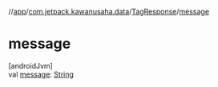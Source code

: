 //[app](../../../index.md)/[com.jetpack.kawanusaha.data](../index.md)/[TagResponse](index.md)/[message](message.md)

# message

[androidJvm]\
val [message](message.md): [String](https://kotlinlang.org/api/latest/jvm/stdlib/kotlin/-string/index.html)
